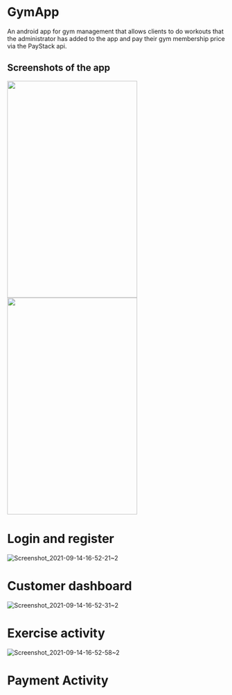 # GymApp
An android app for gym management that allows clients to do workouts that the administrator has added to the app and pay their gym membership price via the PayStack api.

## Screenshots of the app
<img src="https://user-images.githubusercontent.com/38086894/133303339-914bf86b-fbff-4e49-93ce-cebe1aba9a12.png" width="300" height="500"> <img src="https://user-images.githubusercontent.com/38086894/133303618-f4f315d7-8807-4a17-87eb-d81ee8a1b0ef.png" width="300" height="500">
# Login and register 

![Screenshot_2021-09-14-16-52-21~2](https://user-images.githubusercontent.com/38086894/133303929-6016d5ad-3cbd-42f6-b176-b7343f0e29af.png)
# Customer dashboard

![Screenshot_2021-09-14-16-52-31~2](https://user-images.githubusercontent.com/38086894/133304239-704e39e8-6839-4642-8ee7-ff3f3171fbfd.png)
# Exercise activity

![Screenshot_2021-09-14-16-52-58~2](https://user-images.githubusercontent.com/38086894/133304256-3827a75c-7c87-46bf-91ef-d386b7f8a72e.png)
# Payment Activity


